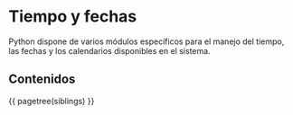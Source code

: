 
# Tiempo y fechas

Python dispone de varios módulos específicos para
el manejo del tiempo, las fechas y los calendarios disponibles en el sistema.


## Contenidos

{{  pagetree(siblings) }}